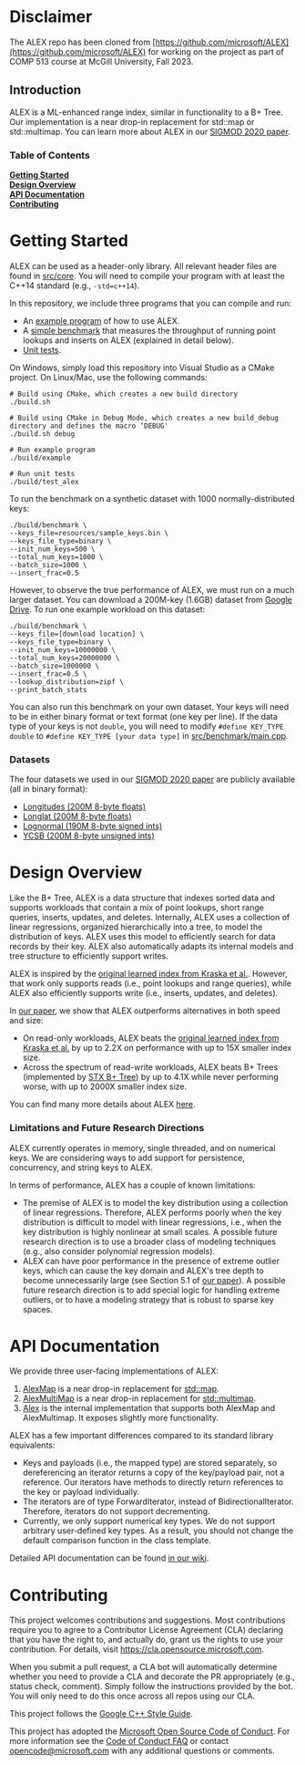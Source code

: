 # Disclaimer
The ALEX repo has been cloned from [https://github.com/microsoft/ALEX](https://github.com/microsoft/ALEX) for working on the project as part of COMP 513 course at McGill University, Fall 2023.

## Introduction

ALEX is a ML-enhanced range index, similar in functionality to a B+ Tree.
Our implementation is a near drop-in replacement for std::map or std::multimap.
You can learn more about ALEX in our [SIGMOD 2020 paper](https://dl.acm.org/doi/pdf/10.1145/3318464.3389711).

### Table of Contents
**[Getting Started](#getting-started)**<br>
**[Design Overview](#design-overview)**<br>
**[API Documentation](#api-documentation)**<br>
**[Contributing](#contributing)**<br>

# Getting Started
ALEX can be used as a header-only library.
All relevant header files are found in [src/core](src/core).
You will need to compile your program with at least the C++14 standard (e.g., `-std=c++14`).

In this repository, we include three programs that you can compile and run:
- An [example program](src/examples/main.cpp) of how to use ALEX.
- A [simple benchmark](src/benchmark/main.cpp) that measures the throughput of running point lookups and inserts on ALEX (explained in detail below).
- [Unit tests](test/unittest_main.cpp).

On Windows, simply load this repository into Visual Studio as a CMake project.
On Linux/Mac, use the following commands:
```
# Build using CMake, which creates a new build directory
./build.sh

# Build using CMake in Debug Mode, which creates a new build_debug directory and defines the macro ‘DEBUG'
./build.sh debug

# Run example program
./build/example

# Run unit tests
./build/test_alex
```

To run the benchmark on a synthetic dataset with 1000 normally-distributed keys:
```
./build/benchmark \
--keys_file=resources/sample_keys.bin \
--keys_file_type=binary \
--init_num_keys=500 \
--total_num_keys=1000 \
--batch_size=1000 \
--insert_frac=0.5
```

However, to observe the true performance of ALEX, we must run on a much larger dataset.
You can download a 200M-key (1.6GB) dataset from [Google Drive](https://drive.google.com/file/d/1zc90sD6Pze8UM_XYDmNjzPLqmKly8jKl/view?usp=sharing).
To run one example workload on this dataset:
```
./build/benchmark \
--keys_file=[download location] \
--keys_file_type=binary \
--init_num_keys=10000000 \
--total_num_keys=20000000 \
--batch_size=1000000 \
--insert_frac=0.5 \
--lookup_distribution=zipf \
--print_batch_stats
```

You can also run this benchmark on your own dataset.
Your keys will need to be in either binary format or text format (one key per line).
If the data type of your keys is not `double`, you will need to modify `#define KEY_TYPE double` to
`#define KEY_TYPE [your data type]` in [src/benchmark/main.cpp](src/benchmark/main.cpp).

### Datasets
The four datasets we used in our [SIGMOD 2020 paper](https://dl.acm.org/doi/pdf/10.1145/3318464.3389711) are publicly available (all in binary format):
- [Longitudes (200M 8-byte floats)](https://drive.google.com/file/d/1zc90sD6Pze8UM_XYDmNjzPLqmKly8jKl/view?usp=sharing)
- [Longlat (200M 8-byte floats)](https://drive.google.com/file/d/1mH-y_PcLQ6p8kgAz9SB7ME4KeYAfRfmR/view?usp=sharing)
- [Lognormal (190M 8-byte signed ints)](https://drive.google.com/file/d/1y-UBf8CuuFgAZkUg_2b_G8zh4iF_N-mq/view?usp=sharing)
- [YCSB (200M 8-byte unsigned ints)](https://drive.google.com/file/d/1Q89-v4FJLEwIKL3YY3oCeOEs0VUuv5bD/view?usp=sharing)

# Design Overview
Like the B+ Tree, ALEX is a data structure that indexes sorted data and supports workloads that contain a mix of point lookups, short range queries, inserts, updates, and deletes.
Internally, ALEX uses a collection of linear regressions, organized hierarchically into a tree, to model the distribution of keys.
ALEX uses this model to efficiently search for data records by their key.
ALEX also automatically adapts its internal models and tree structure to efficiently support writes.

ALEX is inspired by the [original learned index from Kraska et al.](https://dl.acm.org/doi/pdf/10.1145/3183713.3196909).
However, that work only supports reads (i.e., point lookups and range queries), while ALEX also efficiently supports write (i.e., inserts, updates, and deletes).

In [our paper](https://dl.acm.org/doi/pdf/10.1145/3318464.3389711), we show that ALEX outperforms alternatives in both speed and size:
- On read-only workloads, ALEX beats the [original learned index from Kraska et al.](https://dl.acm.org/doi/pdf/10.1145/3183713.3196909) by
  up to 2.2X on performance with up to 15X smaller index size.
- Across the spectrum of read-write workloads, ALEX beats
  B+ Trees (implemented by [STX B+ Tree](https://panthema.net/2007/stx-btree/)) by up to 4.1X while never performing worse, with
  up to 2000X smaller index size.

You can find many more details about ALEX [here](https://dl.acm.org/doi/pdf/10.1145/3318464.3389711).

### Limitations and Future Research Directions
ALEX currently operates in memory, single threaded, and on numerical keys.
We are considering ways to add support for persistence, concurrency, and string keys to ALEX. 

In terms of performance, ALEX has a couple of known limitations:
- The premise of ALEX is to model the key distribution using a collection of linear regressions.
Therefore, ALEX performs poorly when the key distribution is difficult to model with linear regressions, i.e., when the key distribution is highly nonlinear at small scales.
A possible future research direction is to use a broader class of modeling techniques (e.g., also consider polynomial regression models).
- ALEX can have poor performance in the presence of extreme outlier keys, which can cause the key domain and ALEX's tree depth to become unnecessarily large
(see Section 5.1 of [our paper](https://dl.acm.org/doi/pdf/10.1145/3318464.3389711)).
A possible future research direction is to add special logic for handling extreme outliers, or to have a modeling strategy that is robust to sparse key spaces.

# API Documentation
We provide three user-facing implementations of ALEX:
1. [AlexMap](https://github.com/microsoft/ALEX/blob/master/src/core/alex_map.h) is a near drop-in replacement for [std::map](http://www.cplusplus.com/reference/map/map/).
2. [AlexMultiMap](https://github.com/microsoft/ALEX/blob/master/src/core/alex_multimap.h) is a near drop-in replacement for [std::multimap](http://www.cplusplus.com/reference/map/multimap/).
3. [Alex](https://github.com/microsoft/ALEX/blob/master/src/core/alex.h) is the internal implementation that supports both AlexMap and AlexMultimap. It exposes slightly more functionality.

ALEX has a few important differences compared to its standard library equivalents:
- Keys and payloads (i.e., the mapped type) are stored separately, so dereferencing an iterator returns a copy of the key/payload pair, not a reference.
Our iterators have methods to directly return references to the key or payload individually.
- The iterators are of type ForwardIterator, instead of BidirectionalIterator.
Therefore, iterators do not support decrementing.
- Currently, we only support numerical key types.
We do not support arbitrary user-defined key types.
As a result, you should not change the default comparison function in the class template.

Detailed API documentation can be found [in our wiki](https://github.com/microsoft/ALEX/wiki/API-Documentation).

# Contributing

This project welcomes contributions and suggestions.  Most contributions require you to agree to a
Contributor License Agreement (CLA) declaring that you have the right to, and actually do, grant us
the rights to use your contribution. For details, visit https://cla.opensource.microsoft.com.

When you submit a pull request, a CLA bot will automatically determine whether you need to provide
a CLA and decorate the PR appropriately (e.g., status check, comment). Simply follow the instructions
provided by the bot. You will only need to do this once across all repos using our CLA.

This project follows the [Google C++ Style Guide](https://google.github.io/styleguide/cppguide.html).

This project has adopted the [Microsoft Open Source Code of Conduct](https://opensource.microsoft.com/codeofconduct/).
For more information see the [Code of Conduct FAQ](https://opensource.microsoft.com/codeofconduct/faq/) or
contact [opencode@microsoft.com](mailto:opencode@microsoft.com) with any additional questions or comments.
